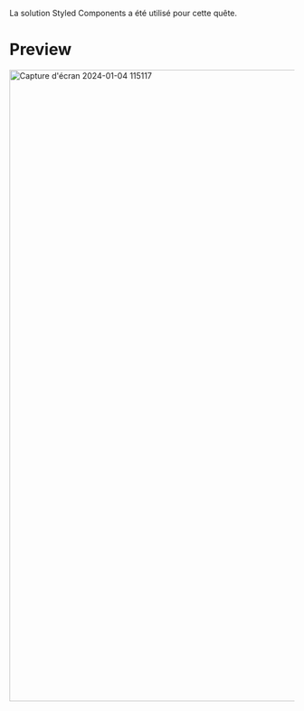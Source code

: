La solution Styled Components a été utilisé pour cette quête.

# Preview

<img width="1117" alt="Capture d'écran 2024-01-04 115117" src="https://github.com/maevafauvel/reactSCSS/assets/150685708/ff596d34-dabc-4067-8baf-d4cf7fedceb4">
